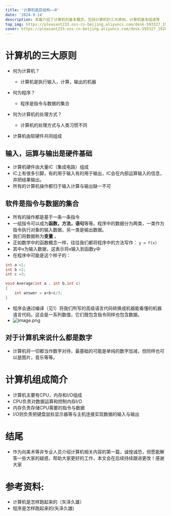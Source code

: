 ```yaml
---
title: '计算机底层结构——0'
date: '2024-9-14'
description: 本篇介绍了计算机的基本概念，包括计算机的三大原则，计算机基本组成等
top_img: https://pleasant233.oss-cn-beijing.aliyuncs.com/desk-593327_1920.jpg
cover: https://pleasant233.oss-cn-beijing.aliyuncs.com/desk-593327_1920.jpg
---
```

# 计算机的三大原则

* 何为计算机？
	* 计算机是执行输入，计算，输出的机器
* 何为程序？
	* 程序是指令与数据的集合
* 何为计算机的处理方式？
	*  计算机的处理方式与人类习惯不同

* 计算机由软硬件共同组成
## 输入，运算与输出是硬件基础

* 计算机硬件由大量IC（集成电路）组成
* IC上有很多引脚，有的用于输入有的用于输出，IC会在内部运算输入的信息，并把结果输出。
* 所有的计算机操作都归于输入计算与输出缺一不可
## 软件是指令与数据的集合

* 所有的操作都是基于一条一条指令
* 一组指令可以成为**函数，方法，语句**等等。程序中的数据分为两类，一类作为指令执行对象的输入数据，另一类是输出数据。
* 我们将数据称为**变量** 。
* 正如数学中的函数概念一样，往往我们都将程序中的方法写作：
	`y = f(x)`
* 其中x为输入数据，这表示将x输入到函数y中
* 在程序中可能是这个样子的：
```c++
int a =1;
int b =2;
int c =3;

void Average(int a , int b,int c)
{
	int answer = a+b+c/3;
}
```

* 程序会通过编译（见1）将我们所写的高级语言代码转换成机器能看懂的机器语言代码。这会是一系列数值，它们既包含指令同样也包含数据。
* ![image.png](https://pleasant233.oss-cn-beijing.aliyuncs.com/20240914112937.png)

## 对于计算机来说什么都是数字

* 计算机将一切都当作数字对待，最基础的可能是单纯的数字加减，但同样也可以是图片，音乐等等。
# 计算机组成简介

* 计算机主要有CPU，内存和I/O组成
* CPU负责对数据运算和控制内存I/O
* 内存负责存储CPU需要的指令与数据
* I/O则负责把键盘鼠标显示器等与主机连接实现数据的输入与输出
# 结尾

* 作为向美术等非专业人员介绍计算机相关内容的第一篇，诚惶诚恐，但愿能解答一些大家的疑惑，帮助大家更好的工作，本文会在后续持续跟进更改！感谢大家
# 参考资料:

* 计算机是怎样跑起来的（矢泽久雄）
* 程序是怎样跑起来的(矢泽久雄)
